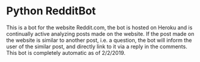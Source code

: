 # Python RedditBot

This is a bot for the website Reddit.com, the bot is hosted on Heroku and is continually active analyzing posts made on the website. If the post made on the website is similar to another post, i.e. a question, the bot will inform the user of the similar post, and directly link to it via a reply in the comments. This bot is completely automatic as of 2/2/2019.




